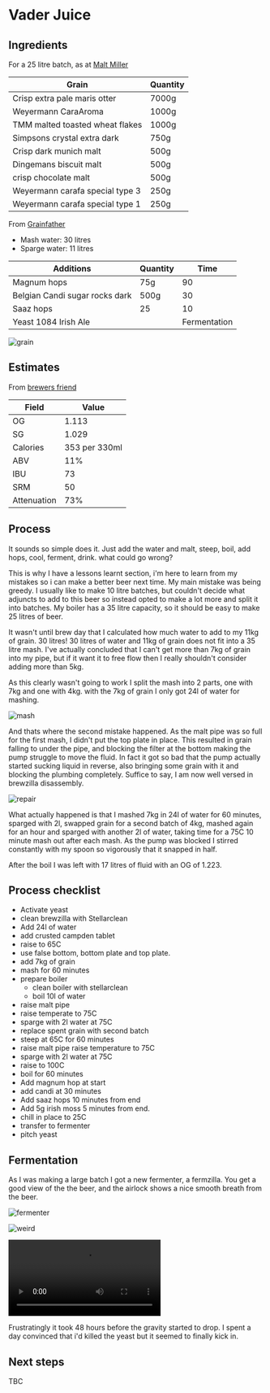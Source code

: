# Vader Juice

## Ingredients

For a 25 litre batch, as at [Malt Miller](https://www.themaltmiller.co.uk/rg/?id=226090)

| Grain                           | Quantity |
| ------------------------------- | -------- |
| Crisp extra pale maris otter    | 7000g    |
| Weyermann CaraAroma             | 1000g    |
| TMM malted toasted wheat flakes | 1000g    |
| Simpsons crystal extra dark     | 750g     |
| Crisp dark munich malt          | 500g     |
| Dingemans biscuit malt          | 500g     |
| crisp chocolate malt            | 500g     |
| Weyermann carafa special type 3 | 250g     |
| Weyermann carafa special type 1 | 250g     |

From [Grainfather](https://shop.grainfather.com/brewing-calculators)

* Mash water: 30 litres
* Sparge water: 11 litres

| Additions                      | Quantity | Time         |
| ------------------------------ | -------- | ------------ |
| Magnum hops                    | 75g      | 90           |
| Belgian Candi sugar rocks dark | 500g     | 30           |
| Saaz hops                      | 25       | 10           |
| Yeast 1084 Irish Ale           |          | Fermentation |

![grain](grain.jpg)

## Estimates

From [brewers friend](https://www.brewersfriend.com)

| Field       | Value         |
| ----------- | ------------- |
| OG          | 1.113         |
| SG          | 1.029         |
| Calories    | 353 per 330ml |
| ABV         | 11%           |
| IBU         | 73            |
| SRM         | 50            |
| Attenuation | 73%           |



## Process

It sounds so simple does it. Just add the water and malt, steep, boil, add hops, cool, ferment, drink. what could go wrong?

This is why I have a lessons learnt section, i'm here to learn from my mistakes so i can make a better beer next time. My main mistake was being greedy. I usually like to make 10 litre batches, but couldn't decide what adjuncts to add to this beer so instead opted to make a lot more and split it into batches. My boiler has a 35 litre capacity, so it should be easy to make 25 litres of beer.

It wasn't until brew day that I calculated how much water to add to my 11kg of grain. 30 litres! 30 litres of water and 11kg of grain does not fit into a 35 litre mash. I've actually concluded that I can't get more than 7kg of grain into my pipe, but if it want it to free flow then I really shouldn't consider adding more than 5kg. 

As this clearly wasn't going to work I split the mash into 2 parts, one with 7kg and one with 4kg. with the 7kg of grain I only got 24l of water for mashing.

![mash](mash.jpg)

And thats where the second mistake happened. As the malt pipe was so full for the first mash, I didn't put the top plate in place. This resulted in grain falling to under the pipe, and blocking the filter at the bottom making the pump struggle to move the fluid. In fact it got so bad that the pump actually started sucking liquid in reverse, also bringing some grain with it and blocking the plumbing completely. Suffice to say, I am now well versed in brewzilla disassembly. 

![repair](repair.jpg)

What actually happened is that I mashed 7kg in 24l of water for 60 minutes, sparged with 2l, swapped grain for a second batch of 4kg, mashed again for an hour and sparged with another 2l of water, taking time for a 75C 10 minute mash out after each mash. As the pump was blocked I stirred constantly with my spoon so vigorously that it snapped in half. 

After the boil I was left with 17 litres of fluid with an OG of 1.223.

## Process checklist

- Activate yeast
- clean brewzilla with Stellarclean
- Add 24l of water
- add crusted campden tablet
- raise to 65C
- use false bottom, bottom plate and top plate.
- add 7kg of grain
- mash for 60 minutes
- prepare boiler
  - clean boiler with stellarclean
  - boil 10l of water
- raise malt pipe
- raise temperate to 75C
- sparge with 2l water at 75C
- replace spent grain with second batch
- steep at 65C for 60 minutes
- raise malt pipe raise temperature to 75C
- sparge with 2l water at 75C
- raise to 100C
- boil for 60 minutes
- Add magnum hop at start
- add candi at 30 minutes
- Add saaz hops 10 minutes from end
- Add 5g irish moss 5 minutes from end.
- chill in place to 25C
- transfer to fermenter
- pitch yeast

## Fermentation

As I was making a large batch I got a new fermenter, a fermzilla. You get a good view of the the beer, and the airlock shows a nice smooth breath from the beer. 

![fermenter](fermenter.jpg)


![weird](weird.jpg)


<video src="breath.mp4"></video>

Frustratingly it took 48 hours before the gravity started to drop. I spent a day convinced that i'd killed the yeast but it seemed to finally kick in.

## Next steps

TBC
